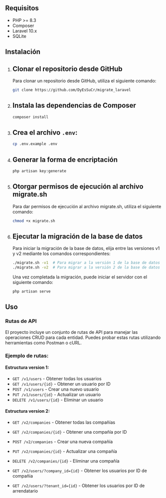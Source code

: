 ## Requisitos

- PHP >= 8.3
- Composer
- Laravel 10.x
- SQLite

## Instalación

1. ## Clonar el repositorio desde GitHub
    Para clonar un repositorio desde GitHub, utiliza el siguiente comando:
    ```sh
    git clone https://github.com/DyEsSuCr/migrate_laravel
    ```



2. ## Instala las dependencias de Composer
    ```bash
    composer install
    ```



3. ## Crea el archivo `.env`:

    ```bash
    cp .env.example .env
    ```



4. ## Generar la forma de encriptación
    ```sh
    php artisan key:generate
    ```



5. ## Otorgar permisos de ejecución al archivo migrate.sh
    Para dar permisos de ejecución al archivo migrate.sh, utiliza el siguiente comando:
    ```sh
    chmod +x migrate.sh
    ```



6. ## Ejecutar la migración de la base de datos
    Para iniciar la migración de la base de datos, elija entre las versiones v1 y v2 mediante los comandos correspondientes:
    ```sh
    ./migrate.sh -v1  # Para migrar a la versión 1 de la base de datos
    ./migrate.sh -v2  # Para migrar a la versión 2 de la base de datos
    ```

    Una vez completada la migración, puede iniciar el servidor con el siguiente comando:
    ```sh
    php artisan serve
    ```

## Uso

### Rutas de API

El proyecto incluye un conjunto de rutas de API para manejar las operaciones CRUD para cada entidad. Puedes probar estas rutas utilizando herramientas como Postman o cURL.

### Ejemplo de rutas:
#### Estructura version 1:

- `GET /v1/users` - Obtener todas los usuarios
- `GET /v1/users/{id}` - Obtener un usuario por ID
- `POST /v1/users` - Crear una nuevo usuario
- `PUT /v1/users/{id}` - Actualizar un usuario
- `DELETE /v1/users/{id}` - Eliminar un usuario

#### Estructura version 2:
- `GET /v2/companies` - Obtener todas las compañías
- `GET /v2/companies/{id}` - Obtener una compañía por ID
- `POST /v2/companies` - Crear una nueva compañía
- `PUT /v2/companies/{id}` - Actualizar una compañía
- `DELETE /v2/companies/{id}` - Eliminar una compañía

- `GET /v2/users/?company_id={id}` - Obtener los usuarios por ID de compañia
- `GET /v2/users/?tenant_id={id}` - Obtener los usuarios por ID de arrendatario
